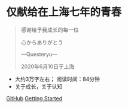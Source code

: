 # 仅献给在上海七年的青春


> 感谢给予我成长的每一位
> 
> 心からありがとう
>
> —Questeryu—
>
> 
>
> 2020年6月10日于上海

* 大约3万字左右； 阅读时间：84分钟
* 关于成长，关于认知

[GitHub](https://github.com/Questeryu/QUESTERYUShangHai)
[Getting Started](#快速开始)


